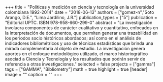 +++
title = "Políticas y medición en ciencia y tecnología en la universidad colombiana 1992-2014"
date = "2018-06-13"
authors = ["gomez-n","Soto Arango, D.E.", "Lima Jardilino, J.R."]
publication_types = ["5"]
publication = "Editorial UPTC. ISBN 978-958-660-299-0"
abstract = "La investigación involucra componentes de carácter cualitativo y cuantitativo, enfocados en la interpretación de documentos, que permiten generar una trazabilidad en los periodos socio históricos abordados; así como en el análisis de indicadores bibliométricos y uso de técnicas estadísticas que brinda una mirada complementaria al objeto de estudio.  La investigación genera aportes en el enfoque metodológico utilizado, el marco historiográfico asociad a Ciencia y Tecnología y los resultados que podrán servir de referencia a otras investigaciones."
selected = false
projects = ["gamma"]
tags = ["GAMMA", "Bibliometry"]
math = true
highlight = true
[header]
image = ""
caption = ""
+++
